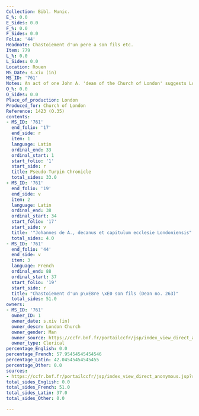 ```yaml
---
Collection: Bibl. Munic.
E_%: 0.0
E_Sides: 0.0
F_%: 0.0
F_Sides: 0.0
Folia: '44'
Headnote: Chastoiement d'un pere a son fils etc.
Item: 779
L_%: 0.0
L_Sides: 0.0
Location: Rouen
MS_Date: s.xiv (in)
MS_ID: '761'
Notes: An act of one John A. 'dean of the Church of London' suggests London provenance
O_%: 0.0
O_Sides: 0.0
Place_of_production: London
Produced_for: Church of London
Reference: 1423 (O.35)
contents:
- MS_ID: '761'
  end_folio: '17'
  end_side: r
  item: 1
  language: Latin
  ordinal_end: 33
  ordinal_start: 1
  start_folio: '1'
  start_side: r
  title: Pseudo-Turpin Chronicle
  total_sides: 33.0
- MS_ID: '761'
  end_folio: '19'
  end_side: v
  item: 2
  language: Latin
  ordinal_end: 38
  ordinal_start: 34
  start_folio: '17'
  start_side: v
  title: '"Johannes de A., decanus et capitulum ecclesie Londoniensis" etc.'
  total_sides: 4.0
- MS_ID: '761'
  end_folio: '44'
  end_side: v
  item: 3
  language: French
  ordinal_end: 88
  ordinal_start: 37
  start_folio: '19'
  start_side: r
  title: "Chastoiement d'un p\xE8re \xE0 son fils (Dean no. 263)"
  total_sides: 51.0
owners:
- MS_ID: '761'
  owner_ID: 1
  owner_date: s.xiv (in)
  owner_descr: London Church
  owner_gender: Man
  owner_source: https://ccfr.bnf.fr/portailccfr/jsp/index_view_direct_anonymous.jsp?record=eadcgm:EADC:D08A14627
  owner_type: Clerical
percentage_English: 0.0
percentage_French: 57.95454545454546
percentage_Latin: 42.04545454545455
percentage_Other: 0.0
sources:
- https://ccfr.bnf.fr/portailccfr/jsp/index_view_direct_anonymous.jsp?record=eadcgm:EADC:D08A14627
total_sides_English: 0.0
total_sides_French: 51.0
total_sides_Latin: 37.0
total_sides_Other: 0.0

---
```


